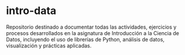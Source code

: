 # intro-data
Repositorio destinado a documentar todas las actividades, ejercicios y procesos desarrollados en la asignatura de Introducción a la Ciencia de Datos, incluyendo el uso de librerías de Python, análisis de datos, visualización y prácticas aplicadas.
